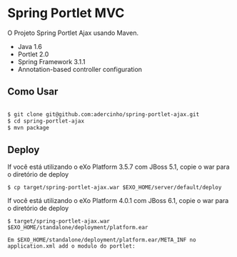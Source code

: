 Spring Portlet MVC
==================

O Projeto Spring Portlet Ajax usando Maven.

* Java 1.6
* Portlet 2.0
* Spring Framework 3.1.1
* Annotation-based controller configuration

Como Usar
-----
```bash

$ git clone git@github.com:adercinho/spring-portlet-ajax.git
$ cd spring-portlet-ajax
$ mvn package
```

Deploy
------

If você está utilizando o eXo Platform 3.5.7 com JBoss 5.1, copie o war para o diretório de deploy
```
$ cp target/spring-portlet-ajax.war $EXO_HOME/server/default/deploy
```

If você está utilizando o eXo Platform 4.0.1 com JBoss 6.1, copie o war para o diretório de deploy

```
$ target/spring-portlet-ajax.war $EXO_HOME/standalone/deployment/platform.ear

Em $EXO_HOME/standalone/deployment/platform.ear/META_INF no application.xml add o modulo do portlet:


```
